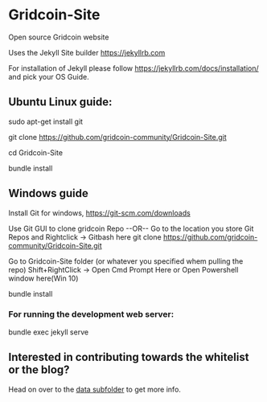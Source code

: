 # Gridcoin-Site
Open source Gridcoin website

Uses the Jekyll Site builder
https://jekyllrb.com

For installation of Jekyll please follow https://jekyllrb.com/docs/installation/ and pick your OS Guide.

## Ubuntu Linux guide:

sudo apt-get install git

git clone https://github.com/gridcoin-community/Gridcoin-Site.git

cd Gridcoin-Site

bundle install 

## Windows guide
Install Git for windows, https://git-scm.com/downloads

Use Git GUI to clone gridcoin Repo
--OR--
Go to the location you store Git Repos and Rightclick -> Gitbash here
git clone https://github.com/gridcoin-community/Gridcoin-Site.git

Go to Gridcoin-Site folder (or whatever you specified whem pulling the repo)
Shift+RightClick -> Open Cmd Prompt Here or Open Powershell window here(Win 10)

bundle install 

### For running the development web server:

bundle exec jekyll serve

## Interested in contributing towards the whitelist or the blog?

Head on over to the [data subfolder](https://github.com/gridcoin-community/Gridcoin-Site/tree/master/data) to get more info.